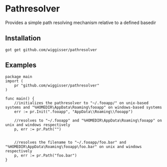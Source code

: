 # Pathresolver 

Provides a simple path resolving mechanism relative to a defined basedir

## Installation

    got get github.com/wiggisser/pathresolver

## Examples

    package main
    import (
        pr "github.com/wiggisser/pathresolver"
    )

    func main() {
        //initializes the pathresolver to "~/.fooapp/" on unix-based systems and "%HOMEDIR\AppData\Roaming\fooapp" on windows-based systems
        err := pr.Init(".fooapp", "AppData\\Roaming\\fooapp")

        //resolves to "~/.fooapp" and "%HOMEDIR\AppData\Roaming\fooapp" on unix and windows respectively
        p, err := pr.Path("")


        //resolves the filename to "~/.fooapp/foo.bar" and "%HOMEDIR\AppData\Roaming\fooapp\foo.bar" on unix and windows respectively
        p, err := pr.Path("foo.bar")
    }